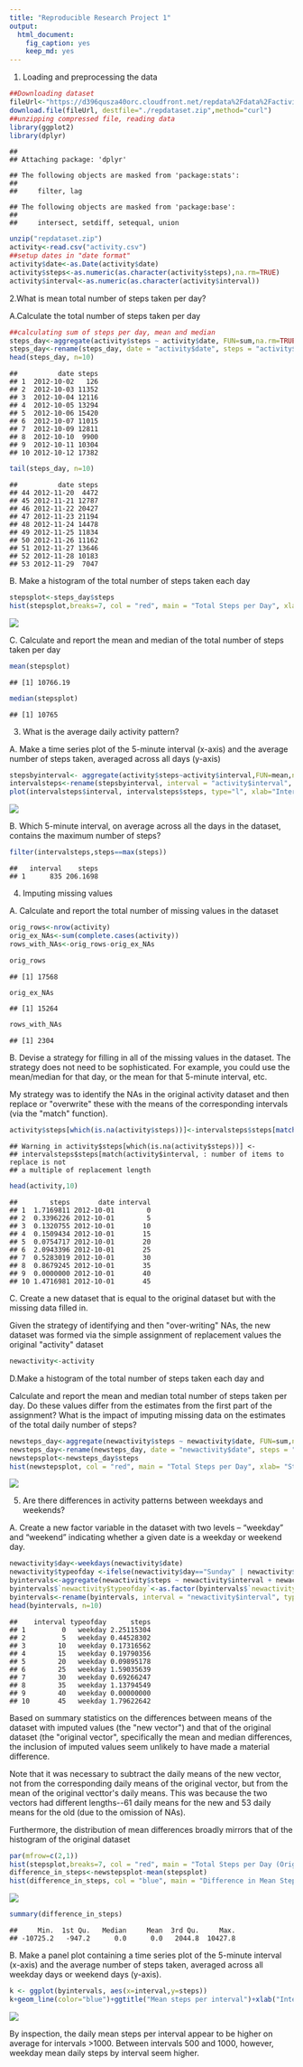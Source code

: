 ```yaml
---
title: "Reproducible Research Project 1"
output: 
  html_document: 
    fig_caption: yes
    keep_md: yes
---
```




1. Loading and preprocessing the data


```r
##Downloading dataset
fileUrl<-"https://d396qusza40orc.cloudfront.net/repdata%2Fdata%2Factivity.zip"
download.file(fileUrl, destfile="./repdataset.zip",method="curl")
##unzipping compressed file, reading data
library(ggplot2)
library(dplyr)
```

```
## 
## Attaching package: 'dplyr'
```

```
## The following objects are masked from 'package:stats':
## 
##     filter, lag
```

```
## The following objects are masked from 'package:base':
## 
##     intersect, setdiff, setequal, union
```

```r
unzip("repdataset.zip")
activity<-read.csv("activity.csv")
##setup dates in "date format"
activity$date<-as.Date(activity$date)
activity$steps<-as.numeric(as.character(activity$steps),na.rm=TRUE)
activity$interval<-as.numeric(as.character(activity$interval))
```

2.What is mean total number of steps taken per day?

A.Calculate the total number of steps taken per day


```r
##calculating sum of steps per day, mean and median
steps_day<-aggregate(activity$steps ~ activity$date, FUN=sum,na.rm=TRUE )
steps_day<-rename(steps_day, date = "activity$date", steps = "activity$steps")
head(steps_day, n=10)
```

```
##          date steps
## 1  2012-10-02   126
## 2  2012-10-03 11352
## 3  2012-10-04 12116
## 4  2012-10-05 13294
## 5  2012-10-06 15420
## 6  2012-10-07 11015
## 7  2012-10-09 12811
## 8  2012-10-10  9900
## 9  2012-10-11 10304
## 10 2012-10-12 17382
```

```r
tail(steps_day, n=10)
```

```
##          date steps
## 44 2012-11-20  4472
## 45 2012-11-21 12787
## 46 2012-11-22 20427
## 47 2012-11-23 21194
## 48 2012-11-24 14478
## 49 2012-11-25 11834
## 50 2012-11-26 11162
## 51 2012-11-27 13646
## 52 2012-11-28 10183
## 53 2012-11-29  7047
```

B. Make a histogram of the total number of steps taken each day


```r
stepsplot<-steps_day$steps
hist(stepsplot,breaks=7, col = "red", main = "Total Steps per Day", xlab= "Steps per Day", )
```

![](PA1_template_files/figure-html/unnamed-chunk-3-1.png)<!-- -->

C. Calculate and report the mean and median of the total number of steps taken per day

```r
mean(stepsplot)
```

```
## [1] 10766.19
```

```r
median(stepsplot)
```

```
## [1] 10765
```

3. What is the average daily activity pattern?

A. Make a time series plot of the 5-minute interval (x-axis) and the average number of steps taken, averaged across all days (y-axis)


```r
stepsbyinterval<- aggregate(activity$steps~activity$interval,FUN=mean,na.rm=TRUE)
intervalsteps<-rename(stepsbyinterval, interval = "activity$interval", steps = "activity$steps")
plot(intervalsteps$interval, intervalsteps$steps, type="l", xlab="Interval",ylab = "Mean Steps per Day")
```

![](PA1_template_files/figure-html/unnamed-chunk-5-1.png)<!-- -->

B. Which 5-minute interval, on average across all the days in the dataset, contains the maximum number of steps?

```r
filter(intervalsteps,steps==max(steps))
```

```
##   interval    steps
## 1      835 206.1698
```

4. Imputing missing values

A. Calculate and report the total number of missing values in the dataset


```r
orig_rows<-nrow(activity)
orig_ex_NAs<-sum(complete.cases(activity))
rows_with_NAs<-orig_rows-orig_ex_NAs
```


```r
orig_rows
```

```
## [1] 17568
```

```r
orig_ex_NAs
```

```
## [1] 15264
```

```r
rows_with_NAs
```

```
## [1] 2304
```



B. Devise a strategy for filling in all of the missing values in the dataset. The strategy does not need to be sophisticated. For example, you could use the mean/median for that day, or the mean for that 5-minute interval, etc.

My strategy was  to identify the NAs in the original activity dataset and then replace or "overwrite" these with the means of the corresponding intervals (via the "match" function).  


```r
activity$steps[which(is.na(activity$steps))]<-intervalsteps$steps[match(activity$interval, intervalsteps$interval)]
```

```
## Warning in activity$steps[which(is.na(activity$steps))] <-
## intervalsteps$steps[match(activity$interval, : number of items to replace is not
## a multiple of replacement length
```

```r
head(activity,10)
```

```
##        steps       date interval
## 1  1.7169811 2012-10-01        0
## 2  0.3396226 2012-10-01        5
## 3  0.1320755 2012-10-01       10
## 4  0.1509434 2012-10-01       15
## 5  0.0754717 2012-10-01       20
## 6  2.0943396 2012-10-01       25
## 7  0.5283019 2012-10-01       30
## 8  0.8679245 2012-10-01       35
## 9  0.0000000 2012-10-01       40
## 10 1.4716981 2012-10-01       45
```

C. Create a new dataset that is equal to the original dataset but with the missing data filled in.

Given the strategy of identifying and then "over-writing" NAs, the new dataset was formed via the simple assignment of replacement values the original "activity" dataset


```r
newactivity<-activity
```

D.Make a histogram of the total number of steps taken each day and 

Calculate and report the mean and median total number of steps taken per day. Do these values differ from the estimates from the first part of the assignment? What is the impact of imputing missing data on the estimates of the total daily number of steps?


```r
newsteps_day<-aggregate(newactivity$steps ~ newactivity$date, FUN=sum,na.rm=TRUE )
newsteps_day<-rename(newsteps_day, date = "newactivity$date", steps = "newactivity$steps")
newstepsplot<-newsteps_day$steps
hist(newstepsplot, col = "red", main = "Total Steps per Day", xlab= "Steps per Day", breaks=10)
```

![](PA1_template_files/figure-html/unnamed-chunk-11-1.png)<!-- -->

5. Are there differences in activity patterns between weekdays and weekends?

A. Create a new factor variable in the dataset with two levels – “weekday” and “weekend” indicating whether a given date is a weekday or weekend day.


```r
newactivity$day<-weekdays(newactivity$date)
newactivity$typeofday <-ifelse(newactivity$day=="Sunday" | newactivity$day== "Saturday" , "weekend","weekday")
byintervals<-aggregate(newactivity$steps ~ newactivity$interval + newactivity$typeofday, FUN=mean,na.rm=TRUE )
byintervals$`newactivity$typeofday`<-as.factor(byintervals$`newactivity$typeofday`)
byintervals<-rename(byintervals, interval = "newactivity$interval", typeofday= "newactivity$typeofday", steps = "newactivity$steps")
head(byintervals, n=10)
```

```
##    interval typeofday      steps
## 1         0   weekday 2.25115304
## 2         5   weekday 0.44528302
## 3        10   weekday 0.17316562
## 4        15   weekday 0.19790356
## 5        20   weekday 0.09895178
## 6        25   weekday 1.59035639
## 7        30   weekday 0.69266247
## 8        35   weekday 1.13794549
## 9        40   weekday 0.00000000
## 10       45   weekday 1.79622642
```
Based on summary statistics on the differences between means of the dataset with imputed values (the "new vector") and that of the original dataset (the "original vector", specifically the mean and median differences,  the inclusion of imputed values seem unlikely to have made a material difference.  

Note that it was necessary to subtract the daily means of the new vector, not from the corresponding daily means of the original vector, but from the mean of the original vecttor's daily means. This was because the two vectors had different lengths--61 daily means for the new and 53 daily means for the old (due to the omission of NAs).

Furthermore, the distribution of mean differences broadly mirrors that of the histogram of the original dataset


```r
par(mfrow=c(2,1))
hist(stepsplot,breaks=7, col = "red", main = "Total Steps per Day (Original)", xlab= "Steps per Day", )
difference_in_steps<-newstepsplot-mean(stepsplot)
hist(difference_in_steps, col = "blue", main = "Difference in Mean Steps per Day (Imputed vs Original)", xlab= "Steps per Day", breaks=45)
```

![](PA1_template_files/figure-html/unnamed-chunk-13-1.png)<!-- -->

```r
summary(difference_in_steps)
```

```
##     Min.  1st Qu.   Median     Mean  3rd Qu.     Max. 
## -10725.2   -947.2      0.0      0.0   2044.8  10427.8
```

B. Make a panel plot containing a time series plot of the 5-minute interval (x-axis) and the average number of steps taken, averaged across all weekday days or weekend days (y-axis). 



```r
k <- ggplot(byintervals, aes(x=interval,y=steps))
k+geom_line(color="blue")+ggtitle("Mean steps per interval")+xlab("Interval")+ylab("Mean Steps")+theme(plot.title = element_text(size=13, face="italic", ))+ facet_grid(typeofday ~ .)
```

![](PA1_template_files/figure-html/unnamed-chunk-14-1.png)<!-- -->




By inspection, the daily mean steps per interval appear to be higher on average for intervals >1000. Between intervals 500 and 1000, however, weekday mean daily steps by interval seem higher.

